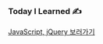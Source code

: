 ### Today I Learned ✍️ 

[JavaScript, jQuery 보러가기](https://silicon-echinodon-49c.notion.site/JavaScript-jQuery-240a564bc23980558171e26fc92496c1)